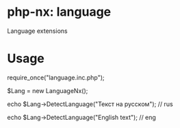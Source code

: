 php-nx: language
================

Language extensions

Usage
================
require_once("language.inc.php");

$Lang = new LanguageNx();

echo $Lang->DetectLanguage("Текст на русском");   // rus

echo $Lang->DetectLanguage("English text");       // eng
